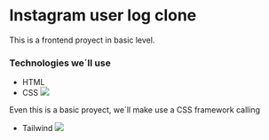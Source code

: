 # Instagram user log clone

This is a frontend proyect in basic level.

### Technologies we´ll use
- HTML
- CSS
![](https://smallimg.pngkey.com/png/small/352-3529774_html5-css3-html-5.png)

Even this is a basic proyect, we´ll make use a CSS framework calling 
- Tailwind
![](https://www.saashub.com/images/app/service_logos/11/b544df2f3eeb/large.png?1530842174)